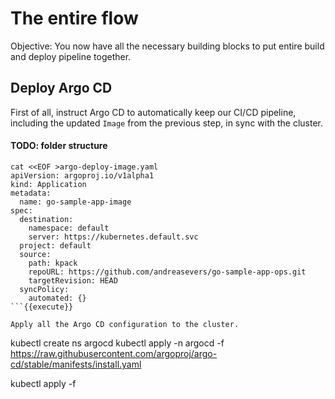 # The entire flow

Objective:
You now have all the necessary building blocks to put entire build and deploy pipeline together.

## Deploy Argo CD

First of all, instruct Argo CD to automatically keep our CI/CD pipeline, including the updated `Image` from the previous step, in sync with the cluster.
#### TODO: folder structure

```
cat <<EOF >argo-deploy-image.yaml
apiVersion: argoproj.io/v1alpha1
kind: Application
metadata:
  name: go-sample-app-image
spec:
  destination:
    namespace: default
    server: https://kubernetes.default.svc
  project: default
  source:
    path: kpack
    repoURL: https://github.com/andreasevers/go-sample-app-ops.git
    targetRevision: HEAD
  syncPolicy:
    automated: {}
```{{execute}}

Apply all the Argo CD configuration to the cluster.

```
kubectl create ns argocd
kubectl apply -n argocd -f https://raw.githubusercontent.com/argoproj/argo-cd/stable/manifests/install.yaml

kubectl apply -f
```{{execute}}
